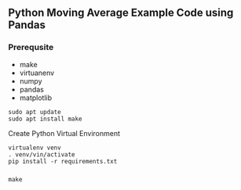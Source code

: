 ## Python Moving Average Example Code using Pandas

### Prerequsite

* make
* virtuanenv
* numpy
* pandas
* matplotlib

```
sudo apt update 
sudo apt install make
```

Create Python Virtual Environment
```
virtualenv venv
. venv/vin/activate
pip install -r requirements.txt
```

### 

```
make
```




